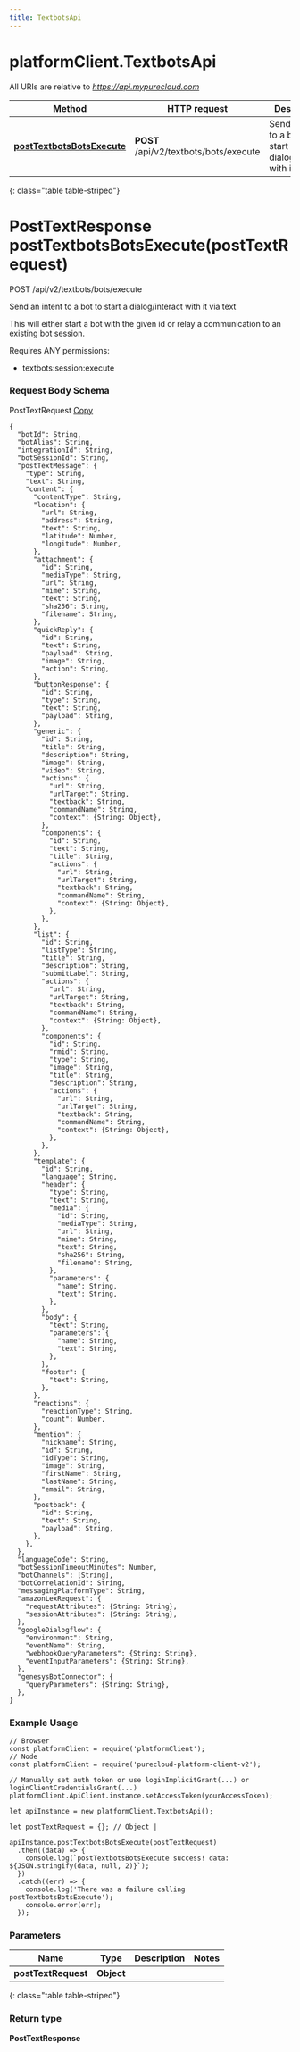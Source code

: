```yaml
---
title: TextbotsApi
---
```

# platformClient.TextbotsApi

All URIs are relative to *https://api.mypurecloud.com*

| Method | HTTP request | Description |
| ------------- | ------------- | ------------- |
[**postTextbotsBotsExecute**](TextbotsApi.html#postTextbotsBotsExecute) | **POST** /api/v2/textbots/bots/execute | Send an intent to a bot to start a dialog/interact with it via text
{: class="table table-striped"}

<a name="postTextbotsBotsExecute"></a>

# PostTextResponse postTextbotsBotsExecute(postTextRequest)



POST /api/v2/textbots/bots/execute

Send an intent to a bot to start a dialog/interact with it via text

This will either start a bot with the given id or relay a communication to an existing bot session.

Requires ANY permissions: 

* textbots:session:execute


### Request Body Schema

<script type="text/javascript">
	function copyPostTextRequestExample() {
		let temp = $("<textarea>");
		$("body").append(temp);
		temp.val($('#PostTextRequestExample').text()).select();
		document.execCommand("copy");
		temp.remove();
		return false;
	}
</script>

PostTextRequest <a href="#" onclick="return copyPostTextRequestExample()">Copy</a>

<div id="PostTextRequestExample">

```{"language":"json", "maxHeight": "250px"}
{ 
  "botId": String, 
  "botAlias": String, 
  "integrationId": String, 
  "botSessionId": String, 
  "postTextMessage": { 
    "type": String, 
    "text": String, 
    "content": { 
      "contentType": String, 
      "location": { 
        "url": String, 
        "address": String, 
        "text": String, 
        "latitude": Number, 
        "longitude": Number, 
      },  
      "attachment": { 
        "id": String, 
        "mediaType": String, 
        "url": String, 
        "mime": String, 
        "text": String, 
        "sha256": String, 
        "filename": String, 
      },  
      "quickReply": { 
        "id": String, 
        "text": String, 
        "payload": String, 
        "image": String, 
        "action": String, 
      },  
      "buttonResponse": { 
        "id": String, 
        "type": String, 
        "text": String, 
        "payload": String, 
      },  
      "generic": { 
        "id": String, 
        "title": String, 
        "description": String, 
        "image": String, 
        "video": String, 
        "actions": { 
          "url": String, 
          "urlTarget": String, 
          "textback": String, 
          "commandName": String, 
          "context": {String: Object}, 
        },  
        "components": { 
          "id": String, 
          "text": String, 
          "title": String, 
          "actions": { 
            "url": String, 
            "urlTarget": String, 
            "textback": String, 
            "commandName": String, 
            "context": {String: Object}, 
          },  
        },  
      },  
      "list": { 
        "id": String, 
        "listType": String, 
        "title": String, 
        "description": String, 
        "submitLabel": String, 
        "actions": { 
          "url": String, 
          "urlTarget": String, 
          "textback": String, 
          "commandName": String, 
          "context": {String: Object}, 
        },  
        "components": { 
          "id": String, 
          "rmid": String, 
          "type": String, 
          "image": String, 
          "title": String, 
          "description": String, 
          "actions": { 
            "url": String, 
            "urlTarget": String, 
            "textback": String, 
            "commandName": String, 
            "context": {String: Object}, 
          },  
        },  
      },  
      "template": { 
        "id": String, 
        "language": String, 
        "header": { 
          "type": String, 
          "text": String, 
          "media": { 
            "id": String, 
            "mediaType": String, 
            "url": String, 
            "mime": String, 
            "text": String, 
            "sha256": String, 
            "filename": String, 
          },  
          "parameters": { 
            "name": String, 
            "text": String, 
          },  
        },  
        "body": { 
          "text": String, 
          "parameters": { 
            "name": String, 
            "text": String, 
          },  
        },  
        "footer": { 
          "text": String, 
        },  
      },  
      "reactions": { 
        "reactionType": String, 
        "count": Number, 
      },  
      "mention": { 
        "nickname": String, 
        "id": String, 
        "idType": String, 
        "image": String, 
        "firstName": String, 
        "lastName": String, 
        "email": String, 
      },  
      "postback": { 
        "id": String, 
        "text": String, 
        "payload": String, 
      },  
    },  
  },  
  "languageCode": String, 
  "botSessionTimeoutMinutes": Number, 
  "botChannels": [String], 
  "botCorrelationId": String, 
  "messagingPlatformType": String, 
  "amazonLexRequest": { 
    "requestAttributes": {String: String}, 
    "sessionAttributes": {String: String}, 
  },  
  "googleDialogflow": { 
    "environment": String, 
    "eventName": String, 
    "webhookQueryParameters": {String: String}, 
    "eventInputParameters": {String: String}, 
  },  
  "genesysBotConnector": { 
    "queryParameters": {String: String}, 
  },  
}
```

</div>


### Example Usage

```{"language":"javascript"}
// Browser
const platformClient = require('platformClient');
// Node
const platformClient = require('purecloud-platform-client-v2');

// Manually set auth token or use loginImplicitGrant(...) or loginClientCredentialsGrant(...)
platformClient.ApiClient.instance.setAccessToken(yourAccessToken);

let apiInstance = new platformClient.TextbotsApi();

let postTextRequest = {}; // Object | 

apiInstance.postTextbotsBotsExecute(postTextRequest)
  .then((data) => {
    console.log(`postTextbotsBotsExecute success! data: ${JSON.stringify(data, null, 2)}`);
  })
  .catch((err) => {
    console.log('There was a failure calling postTextbotsBotsExecute');
    console.error(err);
  });
```

### Parameters


| Name | Type | Description  | Notes |
| ------------- | ------------- | ------------- | ------------- |
 **postTextRequest** | **Object** |  |  |
{: class="table table-striped"}

### Return type

**PostTextResponse**

